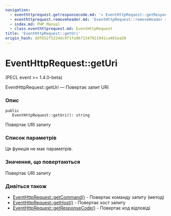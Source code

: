 ```yaml
---
navigation:
  - eventhttprequest.getresponsecode.md: '« EventHttpRequest::getResponseCode'
  - eventhttprequest.removeheader.md: 'EventHttpRequest::removeHeader »'
  - index.md: PHP Manual
  - class.eventhttprequest.md: EventHttpRequest
title: 'EventHttpRequest::getUri'
origin_hash: ddf652f5224dc9f1fa9671347921941ca401ea50
---
```

# EventHttpRequest::getUri

(PECL event >= 1.4.0-beta)

EventHttpRequest::getUri — Повертає запит URI

### Опис

```methodsynopsis
public
   EventHttpRequest::getUri(): string
```

Повертає URI запиту

### Список параметрів

Ця функція не має параметрів.

### Значення, що повертаються

Повертає URI запиту

### Дивіться також

-   [EventHttpRequest::getCommand()](eventhttprequest.getcommand.md) \- Повертає команду запиту (метод)
-   [EventHttpRequest::getHost()](eventhttprequest.gethost.md) \- Повертає хост запиту
-   [EventHttpRequest::getResponseCode()](eventhttprequest.getresponsecode.md) \- Повертає код відповіді
